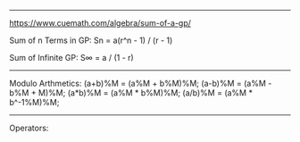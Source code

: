 *****
https://www.cuemath.com/algebra/sum-of-a-gp/

Sum of n Terms in GP:
Sn = a(r^n - 1) / (r - 1)

Sum of Infinite GP: 
S∞ = a / (1 - r)


*****
Modulo Arthmetics: 
(a+b)%M = (a%M + b%M)%M;
(a-b)%M = (a%M - b%M + M)%M;
(a*b)%M = (a%M * b%M)%M;
(a/b)%M = (a%M * b^-1%M)%M;


*****
Operators:
